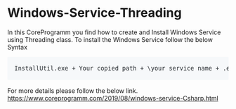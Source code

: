 # Windows-Service-Threading
In this CoreProgramm you find how to create and Install Windows Service using Threading class.
To install the Windows Service follow the below Syntax
<pre style="background-color: #f6f8fa; border-radius: 3px; box-sizing: border-box; line-height: 1.45; margin-bottom: 16px; overflow-wrap: normal; overflow: auto; padding: 16px;"><span style="color: #24292e;"><span style="font-size: 13.6px;">InstallUtil.exe + Your copied path + \your service name + .exe</span></span>Our path</pre>

For more details please follow the below link.<br>
https://www.coreprogramm.com/2019/08/windows-service-Csharp.html
